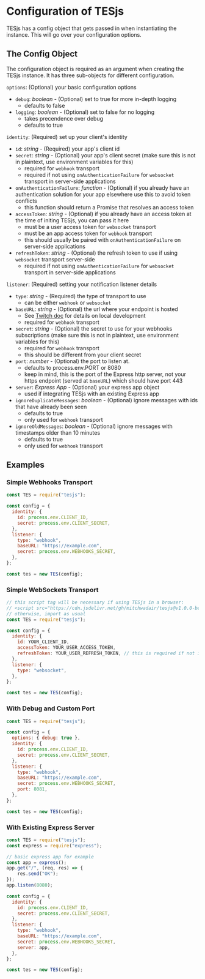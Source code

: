 # Configuration of TESjs

TESjs has a config object that gets passed in when instantiating the instance. This will go over your configuration options.

## The Config Object

The configuration object is required as an argument when creating the TESjs instance. It has three sub-objects for different configuration.

`options`: (Optional) your basic configuration options
- `debug`: _boolean_ - (Optional) set to true for more in-depth logging
  - defaults to false
- `logging`: _boolean_ - (Optional) set to false for no logging
  - takes precendence over debug
  - defaults to true

`identity`: (Required) set up your client's identity
- `id`: _string_ - (Required) your app's client id
- `secret`: _string_ - (Optional) your app's client secret (make sure this is not in plaintext, use environment variables for this)
  - required for `webhook` transport
  - required if not using `onAuthenticationFailure` for `websocket` transport in server-side applications
- `onAuthenticationFailure`: _function_ - (Optional) if you already have an authentication solution for your app elsewhere use this to avoid token conflicts
  - this function should return a Promise that resolves an access token
- `accessToken`: _string_ - (Optional) if you already have an access token at the time of initing TESjs, you can pass it here
  - must be a user access token for `websocket` transport
  - must be an app access token for `webhook` transport
  - this should usually be paired with `onAuthenticationFailure` on server-side applications
- `refreshToken`: _string_ - (Optional) the refresh token to use if using `websocket` transport server-side
  - required if not using `onAuthenticationFailure` for `websocket` transport in server-side applications

`listener`: (Required) setting your notification listener details
- `type`: _string_ - (Required) the type of transport to use
  - can be either `webhook` or `websocket`
- `baseURL`: _string_ - (Optional) the url where your endpoint is hosted
  - See [Twitch doc](https://dev.twitch.tv/docs/eventsub) for details on local development
  - required for `webhook` transport
- `secret`: _string_ - (Optional) the secret to use for your webhooks subscriptions (make sure this is not in plaintext, use environment variables for this)
  - required for `webhook` transport
  - this should be different from your client secret
- `port`: _number_ - (Optional) the port to listen at.
  - defaults to process.env.PORT or 8080
  - keep in mind, this is the port of the Express http server, not your https endpoint (served at `baseURL`) which should have port 443
- `server`: _Express App_ - (Optional) your express app object
  - used if integrating TESjs with an existing Express app
- `ignoreDuplicateMessages`: _boolean_ - (Optional) ignore messages with ids that have already been seen
  - defaults to true
  - only used for `webhook` transport
- `ignoreOldMessages`: _boolean_ - (Optional) ignore messages with timestamps older than 10 minutes
  - defaults to true
  - only used for `webhook` transport

## Examples

### Simple Webhooks Transport

```js
const TES = require("tesjs");

const config = {
  identity: {
    id: process.env.CLIENT_ID,
    secret: process.env.CLIENT_SECRET,
  },
  listener: {
    type: "webhook",
    baseURL: "https://example.com",
    secret: process.env.WEBHOOKS_SECRET,
  },
};

const tes = new TES(config);
```

### Simple WebSockets Transport

```js
// this script tag will be necessary if using TESjs in a browser:
// <script src="https://cdn.jsdelivr.net/gh/mitchwadair/tesjs@v1.0.0-beta.0/dist/tes.min.js"></script>
// otherwise, import as usual
const TES = require("tesjs");

const config = {
  identity: {
    id: YOUR_CLIENT_ID,
    accessToken: YOUR_USER_ACCESS_TOKEN,
    refreshToken: YOUR_USER_REFRESH_TOKEN, // this is required if not in-browser
  },
  listener: {
    type: "websocket",
  },
};

const tes = new TES(config);
```

### With Debug and Custom Port

```js
const TES = require("tesjs");

const config = {
  options: { debug: true },
  identity: {
    id: process.env.CLIENT_ID,
    secret: process.env.CLIENT_SECRET,
  },
  listener: {
    type: "webhook",
    baseURL: "https://example.com",
    secret: process.env.WEBHOOKS_SECRET,
    port: 8081,
  },
};

const tes = new TES(config);
```

### With Existing Express Server

```js
const TES = require("tesjs");
const express = require("express");

// basic express app for example
const app = express();
app.get("/", (req, res) => {
    res.send("OK");
});
app.listen(8080);

const config = {
  identity: {
    id: process.env.CLIENT_ID,
    secret: process.env.CLIENT_SECRET,
  },
  listener: {
    type: "webhook",
    baseURL: "https://example.com",
    secret: process.env.WEBHOOKS_SECRET,
    server: app,
  },
};

const tes = new TES(config);
```
